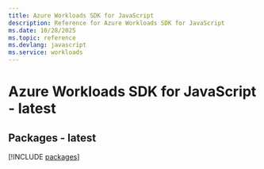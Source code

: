 ```yaml
---
title: Azure Workloads SDK for JavaScript
description: Reference for Azure Workloads SDK for JavaScript
ms.date: 10/28/2025
ms.topic: reference
ms.devlang: javascript
ms.service: workloads
---
```

# Azure Workloads SDK for JavaScript - latest
## Packages - latest
[!INCLUDE [packages](workloads-index.md)]